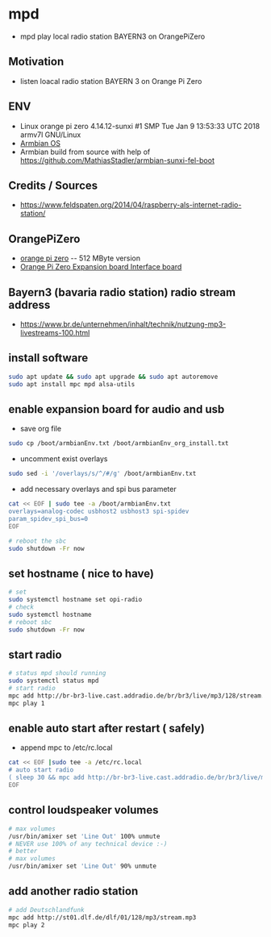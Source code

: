 # mpd

- mpd play local radio station BAYERN3 on OrangePiZero

## Motivation

- listen loacal radio station BAYERN 3 on Orange Pi Zero

## ENV

- Linux orange pi zero 4.14.12-sunxi #1 SMP Tue Jan 9 13:53:33 UTC 2018 armv7l GNU/Linux
- [Armbian OS](https://github.com/armbian/build)
- Armbian build from source with help of  https://github.com/MathiasStadler/armbian-sunxi-fel-boot

## Credits / Sources

- https://www.feldspaten.org/2014/04/raspberry-als-internet-radio-station/ 


## OrangePiZero

- [orange pi zero](http://www.orangepi.org/orangepizero/)
  -- 512 MByte version
- [Orange Pi Zero Expansion board  Interface board](https://www.aliexpress.com/item/New-Orange-Pi-Zreo-Expansion-board-Interface-board-Development-board-beyond-Raspberry-Pi/32770665186.html)

## Bayern3 (bavaria radio station) radio stream address

- https://www.br.de/unternehmen/inhalt/technik/nutzung-mp3-livestreams-100.html

## install software

```bash
sudo apt update && sudo apt upgrade && sudo apt autoremove
sudo apt install mpc mpd alsa-utils

```

## enable expansion board for audio and usb

- save org file

```bash
sudo cp /boot/armbianEnv.txt /boot/armbianEnv_org_install.txt
```

- uncomment  exist overlays

```bash
sudo sed -i '/overlays/s/^/#/g' /boot/armbianEnv.txt
```

- add necessary overlays and spi bus parameter

```bash
cat << EOF | sudo tee -a /boot/armbianEnv.txt
overlays=analog-codec usbhost2 usbhost3 spi-spidev
param_spidev_spi_bus=0
EOF

# reboot the sbc
sudo shutdown -Fr now

```

## set hostname ( nice to have)

```bash
# set
sudo systemctl hostname set opi-radio
# check
sudo systemctl hostname
# reboot sbc
sudo shutdown -Fr now
```

## start radio

```bash
# status mpd should running
sudo systemctl status mpd
# start radio
mpc add http://br-br3-live.cast.addradio.de/br/br3/live/mp3/128/stream.mp3 
mpc play 1
```

## enable auto start after restart ( safely)

- append mpc to /etc/rc.local

```bash
cat << EOF |sudo tee -a /etc/rc.local
# auto start radio
( sleep 30 && mpc add http://br-br3-live.cast.addradio.de/br/br3/live/mp3/128/stream.mp3 && mpc play 1 ) &
EOF
```

## control loudspeaker volumes

```bash
# max volumes
/usr/bin/amixer set 'Line Out' 100% unmute
# NEVER use 100% of any technical device :-)
# better
# max volumes
/usr/bin/amixer set 'Line Out' 90% unmute
```

## add another radio station

```bash
# add Deutschlandfunk
mpc add http://st01.dlf.de/dlf/01/128/mp3/stream.mp3
mpc play 2
```

